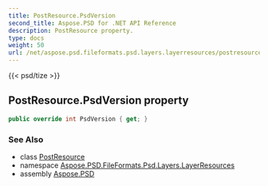 ```yaml
---
title: PostResource.PsdVersion
second_title: Aspose.PSD for .NET API Reference
description: PostResource property. 
type: docs
weight: 50
url: /net/aspose.psd.fileformats.psd.layers.layerresources/postresource/psdversion/
---
```

{{< psd/tize >}}
## PostResource.PsdVersion property

```csharp
public override int PsdVersion { get; }
```

### See Also

* class [PostResource](../)
* namespace [Aspose.PSD.FileFormats.Psd.Layers.LayerResources](../../postresource/)
* assembly [Aspose.PSD](../../../)


